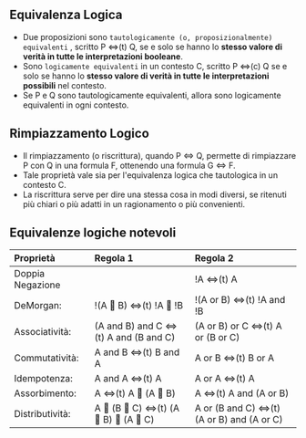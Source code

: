 ## Equivalenza Logica
- Due proposizioni sono `tautologicamente (o, proposizionalmente) equivalenti` , scritto P <=>(t) Q, se e solo se hanno lo **stesso valore di verità in tutte le interpretazioni booleane**.
- Sono `logicamente equivalenti` in un contesto C, scritto P <=>(c) Q se e solo se hanno lo **stesso valore di verità in tutte le interpretazioni possibili** nel contesto.
- Se P e Q sono tautologicamente equivalenti, allora sono logicamente equivalenti in ogni contesto.

## Rimpiazzamento Logico
- Il rimpiazzamento (o riscrittura), quando P <=> Q, permette di rimpiazzare P con Q in una formula F, ottenendo una formula G <=> F.
- Tale proprietà vale sia per l'equivalenza logica che tautologica in un contesto C.
- La riscrittura serve per dire una stessa cosa in modi diversi, se ritenuti più chiari o più adatti in un ragionamento o più convenienti.

## Equivalenze logiche notevoli
| Proprietà       | Regola 1                              | Regola 2                                    |
| :---            | :---                                  | :---                                        |
|Doppia Negazione |                                       | !A <=>(t) A                                 |
|DeMorgan:        |!(A  B) <=>(t) !A  !B                | !(A or B) <=>(t) !A and !B                  |
|Associatività:   |(A and B) and C <=>(t) A and (B and C) | (A or B) or C <=>(t) A or (B or C)          |
|Commutatività:   |A and B <=>(t) B and A                 | A or B <=>(t) B or A                        |
|Idempotenza:     |A and A <=>(t) A                       | A or A <=>(t) A                             |
|Assorbimento:    |A <=>(t) A  (A  B)                   | A <=>(t) A and (A or B)                     |
|Distributività:  |A  (B  C) <=>(t) (A  B)  (A  C)   | A or (B and C) <=>(t) (A or B) and (A or C) |